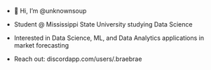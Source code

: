 - 👋 Hi, I’m @unknownsoup
- Student @ Mississippi State University studying Data Science
- Interested in Data Science, ML, and Data Analytics applications in market forecasting


- Reach out: discordapp.com/users/.braebrae

